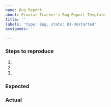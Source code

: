 ```yaml
---
name: Bug Report
about: Pivotal Tracker's Bug Report Template
title: ''
labels: 'type: Bug, state: 01-Unstarted'
assignees: ''

---
```


### Steps to reproduce
1. 
2. 
3. 

### Expected


### Actual
